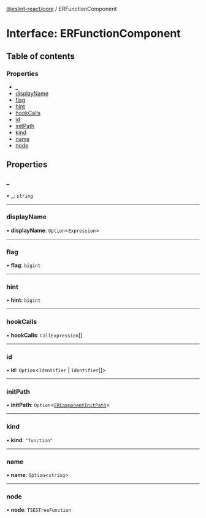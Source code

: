 [@eslint-react/core](../README.md) / ERFunctionComponent

# Interface: ERFunctionComponent

## Table of contents

### Properties

- [\_](ERFunctionComponent.md#_)
- [displayName](ERFunctionComponent.md#displayname)
- [flag](ERFunctionComponent.md#flag)
- [hint](ERFunctionComponent.md#hint)
- [hookCalls](ERFunctionComponent.md#hookcalls)
- [id](ERFunctionComponent.md#id)
- [initPath](ERFunctionComponent.md#initpath)
- [kind](ERFunctionComponent.md#kind)
- [name](ERFunctionComponent.md#name)
- [node](ERFunctionComponent.md#node)

## Properties

### \_

• **\_**: `string`

---

### displayName

• **displayName**: `Option`\<`Expression`\>

---

### flag

• **flag**: `bigint`

---

### hint

• **hint**: `bigint`

---

### hookCalls

• **hookCalls**: `CallExpression`[]

---

### id

• **id**: `Option`\<`Identifier` \| `Identifier`[]\>

---

### initPath

• **initPath**: `Option`\<[`ERComponentInitPath`](../README.md#ercomponentinitpath)\>

---

### kind

• **kind**: `"function"`

---

### name

• **name**: `Option`\<`string`\>

---

### node

• **node**: `TSESTreeFunction`
